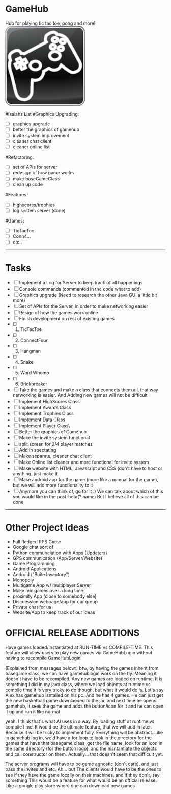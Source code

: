 # GameHub
Hub for playing tic tac toe, pong and more!
<img src="/GameHub/icons/gamehub_logo.png" width="250">

#Isaiahs List
#Graphics Upgrading:
- [ ] graphics upgrade
- [ ] better the graphics of gamehub
- [ ] invite system improvement
- [ ] cleaner chat client
- [ ] cleaner online list

#Refactoring:
- [ ] set of APIs for server
- [ ] redesign of how game works
- [ ] make baseGameClass
- [ ] clean up code 

#Features:
- [ ] highscores/trophies
- [ ] log system server (done)

#Games:
- [ ] TicTacToe
- [ ] Conn4...
- [ ] etc..

______________________________________________________________________________________________________
# Tasks
- [ ] Implement a Log for Server to keep track of all happenings
- [ ] Console commands (commented in the code what to add)
- [ ] Graphics upgrade (Need to research the other Java GUI a little bit more)
- [ ] Set of APIs for the Server, in order to make networking easier
- [ ] Resign of how the games work online
- [ ] Finish development on rest of existing games
- [ ] 1) TicTacToe
- [ ] 2) ConnectFour
- [ ] 3) Hangman
- [ ] 4) Snake
- [ ] 5) Word Whomp
- [ ] 6) Brickbreaker
- [ ] Take the games and make a class that connects them all, that way networking is easier. And Adding new games will not be difficult
- [ ] Implement HighScores Class
- [ ] Implement Awards Class
- [ ] Implement Trophies Class
- [ ] Implement Data Class
- [ ] Implement Player Class\
- [ ] Better the graphics of Gamehub
- [ ] Make the invite system functional
- [ ] split screen for 2/4 player matches
- [ ] Add in spectating
- [ ] Make separate, cleaner chat client
- [ ] Make Online list cleaner and more functional for invite system
- [ ] Make website with HTML, Javascript and CSS (don't have to host or anything, just make it
- [ ] Make android app for the game (more like a manual for the game), but we will add more functionality to it
- [ ] Anymore you can think of, go for it :) We can talk about which of this you would like in the post-beta(? name) But I believe all of this can be done

______________________________________________________________________________________________________
# Other Project Ideas
-  Full fledged RPS Game
-  Google chat sort of
-  Python communciation with Apps (Updaters)
-  GPS communication (App/Server/Website)
-  Game Programming
-  Android Applications
-  Android ("Suite Inventory")
-  Monopoly
-  Multigame App w/ multiplayer Server
-  Make minigames over a long time
-  proximity App (close to somebody else)
-  Discuession webpage/app for our group
- Private chat for us
-  Website/App to keep track of our ideas

# OFFICIAL RELEASE ADDITIONS
Have games loaded/instantiated at RUN-TIME vs COMPILE-TIME. This feature will allow users to play new games via GameHubLogin without having to recompile GameHubLogin. 


(Explained from messages below:)
btw, by having the games inherit from basegame class, we can have gamehublogin work on the fly. Meaning it doesn't have to be recompiled. Any new games are loaded on runtime. It is something I did in my java class, where we load objects at runtime vs compile time 
It is very tricky to do though, but what it would do is. Let's say Alex has gamehub isntalled on his pc. And he has 4 games. He can just get the new basketball game downlaoded to the jar, and next time he opens gamehub, it sees the game and adds the button/icon for it 
and he can open it up and run it like normal

yeah. I think that's what AI uses in a way. By loading stuff at runtime vs compile time. It would be the ultimate feature, that we will add in later. Because it will be tricky to implement fully. Everything will be abstract. Like in gamehub log in, we'd have a for loop to look in the directory for the games that have that basegame class, get the file name, look for an icon in the same directory (for the button logo), and the nisntantiate the objects and call constructor on them. Actually... that doesn't seem that difficult yet. 

The server programs will have to be game agnostic (don't care), and just pass the invites and etc. Ah... but The clients would have to be the ones to see if they have the game locally on their machines, and if they don't, say something 
This would be a feature for what would be an official release. Like a google play store where one can download new games
